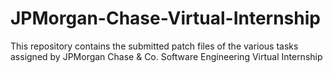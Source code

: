 # JPMorgan-Chase-Virtual-Internship

This repository contains the submitted patch files of the various tasks assigned by JPMorgan Chase & Co. Software Engineering Virtual Internship

